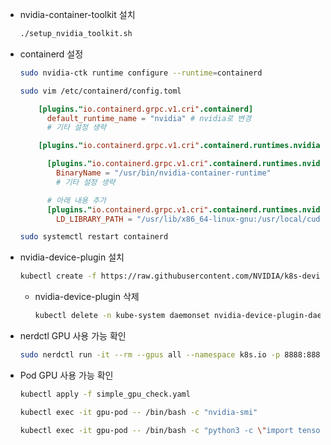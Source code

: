 
- nvidia-container-toolkit 설치

  ```bash
  ./setup_nvidia_toolkit.sh
  ```

- containerd 설정

  ```bash
  sudo nvidia-ctk runtime configure --runtime=containerd
  ```

  ```bash
  sudo vim /etc/containerd/config.toml
  ```

  ```toml
      [plugins."io.containerd.grpc.v1.cri".containerd]
        default_runtime_name = "nvidia" # nvidia로 변경
        # 기타 설정 생략

      [plugins."io.containerd.grpc.v1.cri".containerd.runtimes.nvidia]

        [plugins."io.containerd.grpc.v1.cri".containerd.runtimes.nvidia.options]
          BinaryName = "/usr/bin/nvidia-container-runtime"
          # 기타 설정 생략

        # 아래 내용 추가
        [plugins."io.containerd.grpc.v1.cri".containerd.runtimes.nvidia.env]
          LD_LIBRARY_PATH = "/usr/lib/x86_64-linux-gnu:/usr/local/cuda/lib64"
  ```

  ```bash
  sudo systemctl restart containerd
  ```

- nvidia-device-plugin 설치

  ```bash
  kubectl create -f https://raw.githubusercontent.com/NVIDIA/k8s-device-plugin/v0.16.2/deployments/static/nvidia-device-plugin.yml
  ```

    - nvidia-device-plugin 삭제

      ```bash
      kubectl delete -n kube-system daemonset nvidia-device-plugin-daemonset
      ```

- nerdctl GPU 사용 가능 확인

  ```bash
  sudo nerdctl run -it --rm --gpus all --namespace k8s.io -p 8888:8888 -v $(pwd):/app_run traininghost/pipelinegpuimage:latest /bin/bash -c "nvidia-smi"
  ```

- Pod GPU 사용 가능 확인

    ```bash
    kubectl apply -f simple_gpu_check.yaml
    ```

    ```bash
    kubectl exec -it gpu-pod -- /bin/bash -c "nvidia-smi"
    ```

    ```bash
    kubectl exec -it gpu-pod -- /bin/bash -c "python3 -c \"import tensorflow as tf; print(tf.config.list_physical_devices('GPU'))\""
    ```